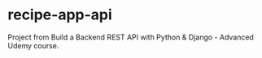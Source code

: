 # recipe-app-api

Project from Build a Backend REST API with Python & Django - Advanced Udemy course.
